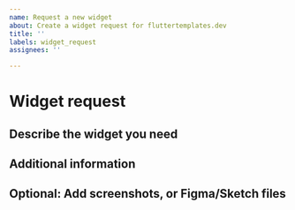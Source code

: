 ```yaml
---
name: Request a new widget
about: Create a widget request for fluttertemplates.dev
title: ''
labels: widget_request
assignees: ''

---
```


# Widget request

## Describe the widget you need

## Additional information

## Optional: Add screenshots, or Figma/Sketch files
